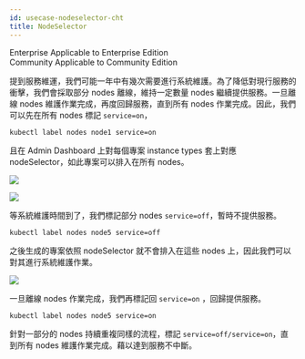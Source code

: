 ```yaml
---
id: usecase-nodeselector-cht
title: NodeSelector
---
```

<div class="label-sect">
  <div class="ee-only tooltip">Enterprise
    <span class="tooltiptext">Applicable to Enterprise Edition</span>
  </div>
  <div class="ce-only tooltip">Community
    <span class="tooltiptext">Applicable to Community Edition</span>
  </div>
</div>

提到服務維運，我們可能一年中有幾次需要進行系統維護。為了降低對現行服務的衝擊，我們會採取部分 nodes 離線，維持一定數量 nodes 繼續提供服務。一旦離線 nodes 維護作業完成，再度回歸服務，直到所有 nodes 作業完成。因此，我們可以先在所有 nodes 標記 `service=on`，

```
kubectl label nodes node1 service=on
```

且在 Admin Dashboard 上對每個專案 instance types 套上對應 nodeSelector，如此專案可以排入在所有 nodes。  

![](assets/nodeSelector_add.png)

![](assets/nodeSelector_use_case_on.png)

等系統維護時間到了，我們標記部分 nodes `service=off`，暫時不提供服務。

```
kubectl label nodes node5 service=off
```

之後生成的專案依照 nodeSelector 就不會排入在這些 nodes 上，因此我們可以對其進行系統維護作業。

![](assets/nodeSelector_use_case_off.png)

一旦離線 nodes 作業完成，我們再標記回 `service=on` ，回歸提供服務。

```
kubectl label nodes node5 service=on
```

針對一部分的 nodes 持續重複同樣的流程，標記 `service=off/service=on`，直到所有 nodes 維護作業完成。藉以達到服務不中斷。
